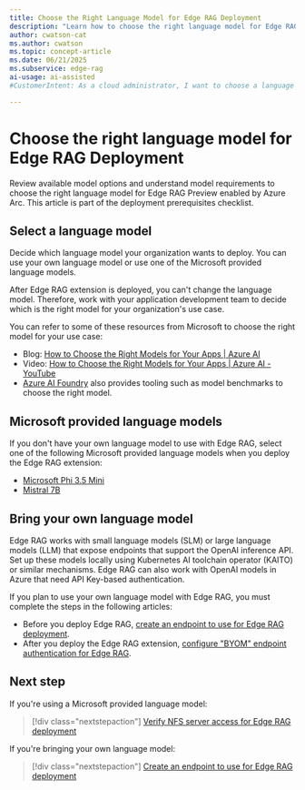 ```yaml
---
title: Choose the Right Language Model for Edge RAG Deployment
description: "Learn how to choose the right language model for Edge RAG deployment, including Microsoft and custom options, to optimize your AI solution."
author: cwatson-cat
ms.author: cwatson
ms.topic: concept-article
ms.date: 06/21/2025
ms.subservice: edge-rag
ai-usage: ai-assisted
#CustomerIntent: As a cloud administrator, I want to choose a language model for use with Edge RAG so that I can deploy and manage an AI chat solution for my edge environment.

---
```


# Choose the right language model for Edge RAG Deployment

Review available model options and understand model requirements to choose the right language model for Edge RAG Preview enabled by Azure Arc. This article is part of the deployment prerequisites checklist.

## Select a language model

Decide which language model your organization wants to deploy. You can use your own language model or use one of the Microsoft provided language models.  

After Edge RAG extension is deployed, you can't change the language model. Therefore, work with your application development team to decide which is the right model for your organization's use case.

You can refer to some of these resources from Microsoft to choose the right model for your use case:

- Blog: [How to Choose the Right Models for Your Apps | Azure AI](https://techcommunity.microsoft.com/blog/microsoftmechanicsblog/how-to-choose-the-right-models-for-your-apps--azure-ai/4271216)
- Video: [How to Choose the Right Models for Your Apps | Azure AI - YouTube](https://www.youtube.com/watch?app=desktop&v=sx_uGylH8eg&t=53s)
- [Azure AI Foundry](/azure/ai-studio/concepts/model-benchmarks) also provides tooling such as model benchmarks to choose the right model.

## Microsoft provided language models

If you don't have your own language model to use with Edge RAG, select one of the following Microsoft provided language models when you deploy the Edge RAG extension:

- [Microsoft Phi 3.5 Mini](https://huggingface.co/microsoft/Phi-3.5-mini-instruct)
- [Mistral 7B](https://huggingface.co/mistralai/Mistral-7B-Instruct-v0.2)

## Bring your own language model

Edge RAG works with small language models (SLM) or large language models (LLM) that expose endpoints that support the OpenAI inference API. Set up these models locally using Kubernetes AI toolchain operator (KAITO) or similar mechanisms. Edge RAG can also work with OpenAI models in Azure that need API Key-based authentication.

If you plan to use your own language model with Edge RAG, you must complete the steps in the following articles:

- Before you deploy Edge RAG, [create an endpoint to use for Edge RAG deployment](prepare-model-endpoint.md).
- After you deploy the Edge RAG extension, [configure "BYOM" endpoint authentication for Edge RAG](configure-endpoint-authentication.md).


## Next step

If you're using a Microsoft provided language model:

> [!div class="nextstepaction"]
> [Verify NFS server access for Edge RAG deployment](prepare-file-server.md)

If you're bringing your own language model:

> [!div class="nextstepaction"]
> [Create an endpoint to use for Edge RAG deployment](prepare-model-endpoint.md)

